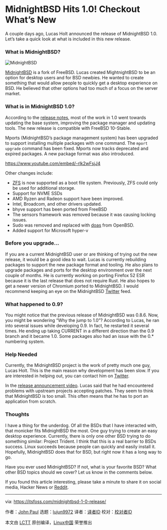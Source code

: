 MidnightBSD Hits 1.0! Checkout What’s New
======
A couple days ago, Lucas Holt announced the release of MidnightBSD 1.0. Let’s take a quick look at what is included in this new release.

### What is MidnightBSD?

![MidnightBSD][1]

[MidnightBSD][2] is a fork of FreeBSD. Lucas created MightnightBSD to be an option for desktop users and for BSD newbies. He wanted to create something that would allow people to quickly get a desktop experience on BSD. He believed that other options had too much of a focus on the server market.

### What is in MidnightBSD 1.0?

According to the [release notes][3], most of the work in 1.0 went towards updating the base system, improving the package manager and updating tools. The new release is compatible with FreeBSD 10-Stable.

Mports (MidnightBSD’s package management system) has been upgraded to support installing multiple packages with one command. The `mport upgrade` command has been fixed. Mports now tracks deprecated and expired packages. A new package format was also introduced.

<https://www.youtube.com/embed/-rlk2wFsjJ4>

Other changes include:

  * [ZFS][4] is now supported as a boot file system. Previously, ZFS could only be used for additional storage.
  * Support for NVME SSDs
  * AMD Ryzen and Radeon support have been improved.
  * Intel, Broadcom, and other drivers updated.
  * bhyve support has been ported from FreeBSD
  * The sensors framework was removed because it was causing locking issues.
  * Sudo was removed and replaced with [doas][5] from OpenBSD.
  * Added support for Microsoft hyper-v



### Before you upgrade…

If you are a current MidnightBSD user or are thinking of trying out the new release, it would be a good idea to wait. Lucas is currently rebuilding packages to support the new package format and tooling. He also plans to upgrade packages and ports for the desktop environment over the next couple of months. He is currently working on porting Firefox 52 ESR because it is the last release that does not require Rust. He also hopes to get a newer version of Chromium ported to MidnightBSD. I would recommend keeping an eye on the MidnightBSD [Twi][6][t][6][ter][6] feed.

### What happened to 0.9?

You might notice that the previous release of MidnightBSD was 0.8.6. Now, you might be wondering “Why the jump to 1.0”? According to Lucas, he ran into several issues while developing 0.9. In fact, he restarted it several times. He ending up taking CURRENT in a different direction than the 0.9 branch and it became 1.0. Some packages also had an issue with the 0.* numbering system.

### Help Needed

Currently, the MidnightBSD project is the work of pretty much one guy, Lucas Holt. This is the main reason why development has been slow. If you are interested in helping out, you can contact him on [Twitter][6].

In the [release announcement video][7]. Lucas said that he had encountered problems with upstream projects accepting patches. They seem to think that MidnightBSD is too small. This often means that he has to port an application from scratch.

### Thoughts

I have a thing for the underdog. Of all the BSDs that I have interacted with, that monicker fits MidnightBSD the most. One guy trying to create an easy desktop experience. Currently, there is only one other BSD trying to do something similar: Project Trident. I think that this is a real barrier to BSDs success. Linux succeeds because people can quickly and easily install it. Hopefully, MidnightBSD does that for BSD, but right now it has a long way to go.

Have you ever used MidnightBSD? If not, what is your favorite BSD? What other BSD topics should we cover? Let us know in the comments below.

If you found this article interesting, please take a minute to share it on social media, Hacker News or [Reddit][8].

--------------------------------------------------------------------------------

via: https://itsfoss.com/midnightbsd-1-0-release/

作者：[John Paul][a]
选题：[lujun9972][b]
译者：[译者ID](https://github.com/译者ID)
校对：[校对者ID](https://github.com/校对者ID)

本文由 [LCTT](https://github.com/LCTT/TranslateProject) 原创编译，[Linux中国](https://linux.cn/) 荣誉推出

[a]:  https://itsfoss.com/author/john/
[b]: https://github.com/lujun9972
[1]: https://4bds6hergc-flywheel.netdna-ssl.com/wp-content/uploads/2018/10/midnightbsd-wallpaper.jpeg
[2]: https://www.midnightbsd.org/
[3]: https://www.midnightbsd.org/notes/
[4]: https://itsfoss.com/what-is-zfs/
[5]: https://man.openbsd.org/doas
[6]: https://twitter.com/midnightbsd
[7]: https://www.youtube.com/watch?v=-rlk2wFsjJ4
[8]: http://reddit.com/r/linuxusersgroup
